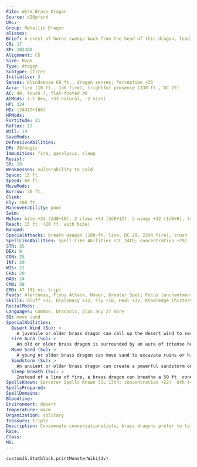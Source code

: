 ```yaml
---
File: Wyrm Brass Dragon
Source: d20pfsrd
URL: 
Group: Metallic Dragon
aliases: 
Brief: A crest of horns sweeps back from the head of this dragon, leading to a long neck and serpentine brass body.
CR: 17
XP: 102400
Alignment: CG
Size: Huge
Type: dragon
SubType: (fire)
Initiative: 3
Senses: blindsense 60 ft., dragon senses; Perception +36
Aura: fire (10 ft., 1d6 fire), frightful presence (330 ft., DC 27)
AC: 40, touch 7, flat-footed 40
ACMods: (-1 Dex, +33 natural, -2 size)
HP: 324
HD: (24d12+168)
HPMods: 
Fortitude: 21
Reflex: 13
Will: 19
SaveMods: 
DefensiveAbilities: 
DR: 20/magic
Immunities: fire, paralysis, sleep
Resist: 
SR: 28
Weaknesses: vulnerability to cold
Space: 15 ft.
Speed: 60 ft.
MoveMods: 
Burrow: 30 ft.
Climb: 
Fly: 200 ft.
Maneuverability: poor
Swim: 
Melee: bite +34 (2d8+18), 2 claws +34 (2d6+12), 2 wings +32 (1d8+6), tail slap +32 (2d6+18)
Reach: 15 ft. (20 ft. with bite)
Ranged: 
SpecialAttacks: breath weapon (100-ft. line, DC 29, 22d4 fire), crush (small creatures, DC 29, 2d8+18), desert wind, sandstorm, sleep breath
SpellLikeAbilities: Spell-Like Abilities (CL 24th; concentration +29)  At will-- control weather, control winds, endure elements, speak with animals, suggestion (DC 18)
STR: 35
DEX: 8
CON: 25
INT: 20
WIS: 21
CHA: 20
BAB: 24
CMB: 38
CMD: 47 (51 vs. trip)
Feats: Alertness, Flyby Attack, Hover, Greater Spell Focus (enchantment), Improved Initiative, Improved Vital Strike, Multiattack, Power Attack, Quicken Spell, Spell Focus (enchantment), Spell Penetration, Vital Strike
Skills: Bluff +32, Diplomacy +32, Fly +18, Heal +32, Knowledge (history) +32, Knowledge (local) +32, Linguistics +32, Perception +36, Sense Motive +36, Spellcraft +32, Survival +32
RacialMods: 
Languages: Common, Draconic, plus any 27 more
SQ: move sand
SpecialAbilities:
  Desert Wind (Su): >
    A juvenile or older brass dragon can call up the desert wind to serve him. This functions as gust of wind, but any creature in its path must make a Fortitude save (DC 29) or be blinded for 1d4 rounds by the sand.
  Fire Aura (Su): >
    An old or older brass dragon is surrounded by an aura of intense heat. All creatures within 5 feet of the dragon take 1d6 points of fire damage at the beginning of the dragon's turn. An ancient brass dragon's aura extends to 10 feet. A great wyrm's damage increases to 2d6. A brass dragon can suppress or activate this aura at will as a free action.
  Move Sand (Su): >
    A young or older brass dragon can move sand to excavate ruins or hide treasures. This functions as move earth, but it only affects sand. The dragon uses his HD in place of his caster level for this effect. This is equivalent to a 5th-level spell.
  Sandstorm (Su): >
    An ancient or older brass dragon can create a powerful sandstorm once per day as a full-round action. This storm has a radius of 1 mile and lasts for 1 minute per age category of the dragon. This functions as a sandstorm (Pathfinder RPG Core Rulebook 431), except that it is also accompanied by windstorm-level winds.
  Sleep Breath (Su): >
    Instead of a line of fire, a brass dragon can breathe a 50 ft. cone of sleep gas. Creatures within the cone must succeed on a Will save or fall asleep for 1d6+11 rounds.
SpellsKnown: Sorcerer Spells Known (CL 17th; concentration +22)  8th (4/day)--demand (DC 25), power word stun  7th (6/day)--greater teleport, mass hold person (DC 24), power word blind   6th (6/day)--forceful hand, geas, greater dispel magic  5th (7/day)--contact other plane, dominate person (DC 22), mirage arcana, prying eyes  4th (7/day)--charm monster (DC 21), confusion (DC 21), dimensional anchor, locate creature  3rd (7/day)--displacement, heroism, hold person (DC 20), tongues  2nd (7/day)--alter self, detect thoughts (DC 17), locate object, resist energy, see invisibility  1st (8/day)--alarm, charm person (DC 18), protection from evil, shield, ventriloquism  0 (at will)--arcane mark, dancing lights, detect magic, detect poison, ghost sound (DC 15), mage hand, message, prestidigitation, read magic
SpellsPrepared: 
SpellDomains: 
Bloodline: 
Environment: desert
Temperature: warm
Organization: solitary
Treasure: triple
Description: Consummate conversationalists, brass dragons prefer to talk instead of fight. Brass dragons lair near humanoid settlements, where they can hear the most recent news and gossip.
Race: 
Class: 
MR: 
---
```

```dataviewjs
customJS.Statblock.printMonsterWiki(dv)
```
